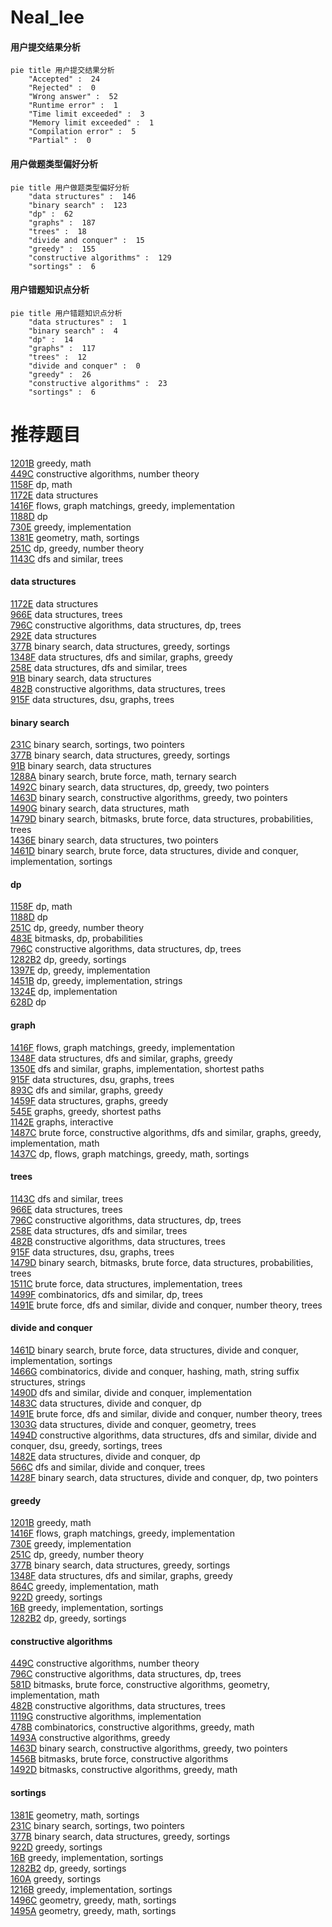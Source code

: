 # Neal_lee
<!-- tabs:start -->
#### **用户提交结果分析**

```mermaid
pie title 用户提交结果分析
    "Accepted" :  24
    "Rejected" :  0
    "Wrong answer" :  52
    "Runtime error" :  1
    "Time limit exceeded" :  3
    "Memory limit exceeded" :  1
    "Compilation error" :  5
    "Partial" :  0
```
#### **用户做题类型偏好分析**

```mermaid
pie title 用户做题类型偏好分析
    "data structures" :  146
    "binary search" :  123
    "dp" :  62
    "graphs" :  187
    "trees" :  18
    "divide and conquer" :  15
    "greedy" :  155
    "constructive algorithms" :  129
    "sortings" :  6
```
#### **用户错题知识点分析**

```mermaid
pie title 用户错题知识点分析
    "data structures" :  1
    "binary search" :  4
    "dp" :  14
    "graphs" :  117
    "trees" :  12
    "divide and conquer" :  0
    "greedy" :  26
    "constructive algorithms" :  23
    "sortings" :  6
```
<!-- tabs:end -->
# 推荐题目
[1201B](http://codeforces.com/problemset/problem/1201/B)		greedy,
                        math		  
[449C](http://codeforces.com/problemset/problem/449/C)		constructive algorithms,
                        number theory		  
[1158F](http://codeforces.com/problemset/problem/1158/F)		dp,
                        math		  
[1172E](http://codeforces.com/problemset/problem/1172/E)		data structures		  
[1416F](http://codeforces.com/problemset/problem/1416/F)		flows,
                        graph matchings,
                        greedy,
                        implementation		  
[1188D](http://codeforces.com/problemset/problem/1188/D)		dp		  
[730E](http://codeforces.com/problemset/problem/730/E)		greedy,
                        implementation		  
[1381E](http://codeforces.com/problemset/problem/1381/E)		geometry,
                        math,
                        sortings		  
[251C](http://codeforces.com/problemset/problem/251/C)		dp,
                        greedy,
                        number theory		  
[1143C](http://codeforces.com/problemset/problem/1143/C)		dfs and similar,
                        trees		  
<!-- tabs:start -->
#### **data structures**
[1172E](http://codeforces.com/problemset/problem/1172/E)		data structures		  
[966E](https://codeforces.com/contest/966/problem/E)		data structures,
                        trees		  
[796C](http://codeforces.com/problemset/problem/796/C)		constructive algorithms,
                        data structures,
                        dp,
                        trees		  
[292E](http://codeforces.com/problemset/problem/292/E)		data structures		  
[377B](http://codeforces.com/problemset/problem/377/B)		binary search,
                        data structures,
                        greedy,
                        sortings		  
[1348F](http://codeforces.com/problemset/problem/1348/F)		data structures,
                        dfs and similar,
                        graphs,
                        greedy		  
[258E](http://codeforces.com/problemset/problem/258/E)		data structures,
                        dfs and similar,
                        trees		  
[91B](http://codeforces.com/problemset/problem/91/B)		binary search,
                        data structures		  
[482B](http://codeforces.com/problemset/problem/482/B)		constructive algorithms,
                        data structures,
                        trees		  
[915F](http://codeforces.com/problemset/problem/915/F)		data structures,
                        dsu,
                        graphs,
                        trees		  
#### **binary search**
[231C](http://codeforces.com/problemset/problem/231/C)		binary search,
                        sortings,
                        two pointers		  
[377B](http://codeforces.com/problemset/problem/377/B)		binary search,
                        data structures,
                        greedy,
                        sortings		  
[91B](http://codeforces.com/problemset/problem/91/B)		binary search,
                        data structures		  
[1288A](http://codeforces.com/problemset/problem/1288/A)		binary search,
                        brute force,
                        math,
                        ternary search		  
[1492C](http://codeforces.com/problemset/problem/1492/C)		binary search,
                        data structures,
                        dp,
                        greedy,
                        two pointers		  
[1463D](http://codeforces.com/problemset/problem/1463/D)		binary search,
                        constructive algorithms,
                        greedy,
                        two pointers		  
[1490G](http://codeforces.com/problemset/problem/1490/G)		binary search,
                        data structures,
                        math		  
[1479D](http://codeforces.com/problemset/problem/1479/D)		binary search,
                        bitmasks,
                        brute force,
                        data structures,
                        probabilities,
                        trees		  
[1436E](http://codeforces.com/problemset/problem/1436/E)		binary search,
                        data structures,
                        two pointers		  
[1461D](http://codeforces.com/problemset/problem/1461/D)		binary search,
                        brute force,
                        data structures,
                        divide and conquer,
                        implementation,
                        sortings		  
#### **dp**
[1158F](http://codeforces.com/problemset/problem/1158/F)		dp,
                        math		  
[1188D](http://codeforces.com/problemset/problem/1188/D)		dp		  
[251C](http://codeforces.com/problemset/problem/251/C)		dp,
                        greedy,
                        number theory		  
[483E](https://codeforces.com/contest/483/problem/E)		bitmasks,
                        dp,
                        probabilities		  
[796C](http://codeforces.com/problemset/problem/796/C)		constructive algorithms,
                        data structures,
                        dp,
                        trees		  
[1282B2](http://codeforces.com/problemset/problem/1282/B2)		dp,
                        greedy,
                        sortings		  
[1397E](https://codeforces.com/contest/1397/problem/E)		dp,
                        greedy,
                        implementation		  
[1451B](http://codeforces.com/problemset/problem/1451/B)		dp,
                        greedy,
                        implementation,
                        strings		  
[1324E](http://codeforces.com/problemset/problem/1324/E)		dp,
                        implementation		  
[628D](http://codeforces.com/problemset/problem/628/D)		dp		  
#### **graph**
[1416F](http://codeforces.com/problemset/problem/1416/F)		flows,
                        graph matchings,
                        greedy,
                        implementation		  
[1348F](http://codeforces.com/problemset/problem/1348/F)		data structures,
                        dfs and similar,
                        graphs,
                        greedy		  
[1350E](https://codeforces.com/contest/1350/problem/E)		dfs and similar,
                        graphs,
                        implementation,
                        shortest paths		  
[915F](http://codeforces.com/problemset/problem/915/F)		data structures,
                        dsu,
                        graphs,
                        trees		  
[893C](http://codeforces.com/problemset/problem/893/C)		dfs and similar,
                        graphs,
                        greedy		  
[1459F](https://codeforces.com/contest/1459/problem/F)		data structures,
                        graphs,
                        greedy		  
[545E](http://codeforces.com/problemset/problem/545/E)		graphs,
                        greedy,
                        shortest paths		  
[1142E](http://codeforces.com/problemset/problem/1142/E)		graphs,
                        interactive		  
[1487C](http://codeforces.com/problemset/problem/1487/C)		brute force,
                        constructive algorithms,
                        dfs and similar,
                        graphs,
                        greedy,
                        implementation,
                        math		  
[1437C](http://codeforces.com/problemset/problem/1437/C)		dp,
                        flows,
                        graph matchings,
                        greedy,
                        math,
                        sortings		  
#### **trees**
[1143C](http://codeforces.com/problemset/problem/1143/C)		dfs and similar,
                        trees		  
[966E](https://codeforces.com/contest/966/problem/E)		data structures,
                        trees		  
[796C](http://codeforces.com/problemset/problem/796/C)		constructive algorithms,
                        data structures,
                        dp,
                        trees		  
[258E](http://codeforces.com/problemset/problem/258/E)		data structures,
                        dfs and similar,
                        trees		  
[482B](http://codeforces.com/problemset/problem/482/B)		constructive algorithms,
                        data structures,
                        trees		  
[915F](http://codeforces.com/problemset/problem/915/F)		data structures,
                        dsu,
                        graphs,
                        trees		  
[1479D](http://codeforces.com/problemset/problem/1479/D)		binary search,
                        bitmasks,
                        brute force,
                        data structures,
                        probabilities,
                        trees		  
[1511C](http://codeforces.com/problemset/problem/1511/C)		brute force,
                        data structures,
                        implementation,
                        trees		  
[1499F](http://codeforces.com/problemset/problem/1499/F)		combinatorics,
                        dfs and similar,
                        dp,
                        trees		  
[1491E](http://codeforces.com/problemset/problem/1491/E)		brute force,
                        dfs and similar,
                        divide and conquer,
                        number theory,
                        trees		  
#### **divide and conquer**
[1461D](http://codeforces.com/problemset/problem/1461/D)		binary search,
                        brute force,
                        data structures,
                        divide and conquer,
                        implementation,
                        sortings		  
[1466G](http://codeforces.com/problemset/problem/1466/G)		combinatorics,
                        divide and conquer,
                        hashing,
                        math,
                        string suffix structures,
                        strings		  
[1490D](http://codeforces.com/problemset/problem/1490/D)		dfs and similar,
                        divide and conquer,
                        implementation		  
[1483C](https://codeforces.com/contest/1483/problem/C)		data structures,
                        divide and conquer,
                        dp		  
[1491E](http://codeforces.com/problemset/problem/1491/E)		brute force,
                        dfs and similar,
                        divide and conquer,
                        number theory,
                        trees		  
[1303G](http://codeforces.com/problemset/problem/1303/G)		data structures,
                        divide and conquer,
                        geometry,
                        trees		  
[1494D](http://codeforces.com/problemset/problem/1494/D)		constructive algorithms,
                        data structures,
                        dfs and similar,
                        divide and conquer,
                        dsu,
                        greedy,
                        sortings,
                        trees		  
[1482E](http://codeforces.com/problemset/problem/1482/E)		data structures,
                        divide and conquer,
                        dp		  
[566C](http://codeforces.com/problemset/problem/566/C)		dfs and similar,
                        divide and conquer,
                        trees		  
[1428F](http://codeforces.com/problemset/problem/1428/F)		binary search,
                        data structures,
                        divide and conquer,
                        dp,
                        two pointers		  
#### **greedy**
[1201B](http://codeforces.com/problemset/problem/1201/B)		greedy,
                        math		  
[1416F](http://codeforces.com/problemset/problem/1416/F)		flows,
                        graph matchings,
                        greedy,
                        implementation		  
[730E](http://codeforces.com/problemset/problem/730/E)		greedy,
                        implementation		  
[251C](http://codeforces.com/problemset/problem/251/C)		dp,
                        greedy,
                        number theory		  
[377B](http://codeforces.com/problemset/problem/377/B)		binary search,
                        data structures,
                        greedy,
                        sortings		  
[1348F](http://codeforces.com/problemset/problem/1348/F)		data structures,
                        dfs and similar,
                        graphs,
                        greedy		  
[864C](http://codeforces.com/problemset/problem/864/C)		greedy,
                        implementation,
                        math		  
[922D](http://codeforces.com/problemset/problem/922/D)		greedy,
                        sortings		  
[16B](http://codeforces.com/problemset/problem/16/B)		greedy,
                        implementation,
                        sortings		  
[1282B2](http://codeforces.com/problemset/problem/1282/B2)		dp,
                        greedy,
                        sortings		  
#### **constructive algorithms**
[449C](http://codeforces.com/problemset/problem/449/C)		constructive algorithms,
                        number theory		  
[796C](http://codeforces.com/problemset/problem/796/C)		constructive algorithms,
                        data structures,
                        dp,
                        trees		  
[581D](http://codeforces.com/problemset/problem/581/D)		bitmasks,
                        brute force,
                        constructive algorithms,
                        geometry,
                        implementation,
                        math		  
[482B](http://codeforces.com/problemset/problem/482/B)		constructive algorithms,
                        data structures,
                        trees		  
[1119G](http://codeforces.com/problemset/problem/1119/G)		constructive algorithms,
                        implementation		  
[478B](http://codeforces.com/problemset/problem/478/B)		combinatorics,
                        constructive algorithms,
                        greedy,
                        math		  
[1493A](http://codeforces.com/problemset/problem/1493/A)		constructive algorithms,
                        greedy		  
[1463D](http://codeforces.com/problemset/problem/1463/D)		binary search,
                        constructive algorithms,
                        greedy,
                        two pointers		  
[1456B](https://codeforces.com/contest/1456/problem/B)		bitmasks,
                        brute force,
                        constructive algorithms		  
[1492D](http://codeforces.com/problemset/problem/1492/D)		bitmasks,
                        constructive algorithms,
                        greedy,
                        math		  
#### **sortings**
[1381E](http://codeforces.com/problemset/problem/1381/E)		geometry,
                        math,
                        sortings		  
[231C](http://codeforces.com/problemset/problem/231/C)		binary search,
                        sortings,
                        two pointers		  
[377B](http://codeforces.com/problemset/problem/377/B)		binary search,
                        data structures,
                        greedy,
                        sortings		  
[922D](http://codeforces.com/problemset/problem/922/D)		greedy,
                        sortings		  
[16B](http://codeforces.com/problemset/problem/16/B)		greedy,
                        implementation,
                        sortings		  
[1282B2](http://codeforces.com/problemset/problem/1282/B2)		dp,
                        greedy,
                        sortings		  
[160A](http://codeforces.com/problemset/problem/160/A)		greedy,
                        sortings		  
[1216B](http://codeforces.com/problemset/problem/1216/B)		greedy,
                        implementation,
                        sortings		  
[1496C](https://codeforces.com/contest/1496/problem/C)		geometry,
                        greedy,
                        math,
                        sortings		  
[1495A](http://codeforces.com/problemset/problem/1495/A)		geometry,
                        greedy,
                        math,
                        sortings		  
<!-- tabs:end -->
